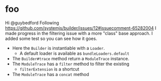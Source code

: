 # foo

Hi @guybedford
Following https://github.com/systemjs/builder/issues/12#issuecomment-65282004
I made progress in the filtering issue with a more "class" base approach.
I added some test so you can see how it goes.

- Here the `Builder` is instantiable with a `Loader`.
  - A default loader is available as `bundleLoaders.default`
- The `Builder#trace` method return a `ModuleTrace` instance.
- The `ModuleTrace` has a `filter` method to filter the existing
  - `filterExtension` is a shortcut
- The `ModuleTrace` has a `concat` method
